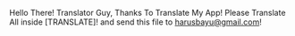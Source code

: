 Hello There! Translator Guy, Thanks To Translate My App!
Please Translate All inside [TRANSLATE]! and send this file to harusbayu@gmail.com!
